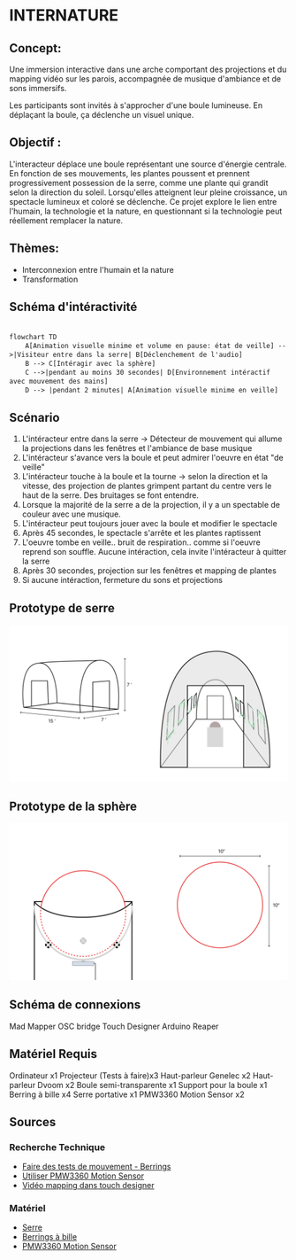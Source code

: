 # INTERNATURE
## Concept: 
Une immersion interactive dans une arche comportant des projections et du mapping vidéo sur les parois, accompagnée de musique d'ambiance et de sons immersifs.
 
Les participants sont invités à s'approcher d'une boule lumineuse. En déplaçant la boule, ça déclenche un visuel unique. 
 
## Objectif : 
L'interacteur déplace une boule représentant une source d'énergie centrale. En fonction de ses mouvements, les plantes poussent et prennent progressivement possession de la serre, comme une plante qui grandit selon la direction du soleil. Lorsqu'elles atteignent leur pleine croissance, un spectacle lumineux et coloré se déclenche. Ce projet explore le lien entre l'humain, la technologie et la nature, en questionnant si la technologie peut réellement remplacer la nature.
 
## Thèmes:
- Interconnexion entre l'humain et la nature
- Transformation

## Schéma d'intéractivité
```mermaid

flowchart TD
    A[Animation visuelle minime et volume en pause: état de veille] -->|Visiteur entre dans la serre| B[Déclenchement de l'audio]
    B --> C[Intéragir avec la sphère]
    C -->|pendant au moins 30 secondes| D[Environnement intéractif avec mouvement des mains] 
    D --> |pendant 2 minutes| A[Animation visuelle minime en veille]

```

## Scénario

1. L'intéracteur entre dans la serre -> Détecteur de mouvement qui allume la projections dans les fenêtres et l'ambiance de base musique
2. L'intéracteur s'avance vers la boule et peut admirer l'oeuvre en état "de veille"
3. L'intéracteur touche à la boule et la tourne -> selon la direction et la vitesse, des projection de plantes grimpent partant du centre vers le haut de la serre. Des bruitages se font entendre.
4. Lorsque la majorité de la serre a de la projection, il y a un spectable de couleur avec une musique.
5. L'intéracteur peut toujours jouer avec la boule et modifier le spectacle
6. Après 45 secondes, le spectacle s'arrête et les plantes raptissent 
7. L'oeuvre tombe en veille.. bruit de respiration.. comme si l'oeuvre reprend son souffle. Aucune intéraction, cela invite l'intéracteur à quitter la serre
8. Après 30 secondes, projection sur les fenêtres et mapping de plantes
9. Si aucune intéraction, fermeture du sons et projections

## Prototype de serre
![Serre Prototype](assets/images/prototype_serre.png)

## Prototype de la sphère
![Serre Prototype](assets/images/prototype.png)

## Schéma de connexions 
Mad Mapper
OSC bridge
Touch Designer
Arduino
Reaper

## Matériel Requis
Ordinateur x1
Projecteur (Tests à faire)x3
Haut-parleur Genelec x2 
Haut-parleur Dvoom x2
Boule semi-transparente x1
Support pour la boule x1
Berring à bille x4
Serre portative x1 
PMW3360 Motion Sensor x2 


## Sources
### Recherche Technique
- [Faire des tests de mouvement - Berrings](https://youtu.be/VbxcjOQlUPA?si=PVR5ewIHE-6zU1Ci&t=27)
- [Utiliser PMW3360 Motion Sensor](https://www.youtube.com/watch?v=CSA7Ih7nAls)
- [Vidéo mapping dans touch designer](https://www.youtube.com/watch?v=mTH7ZB4x47Q)

### Matériel
- [Serre](https://www.amazon.ca/portable-galvanis%C3%A9-sup%C3%A9rieures-diagonaux-enroulables/dp/B0D8KQLJKN/ref=sr_1_3_sspa?crid=2TCDEG8L2V37W&dib=eyJ2IjoiMSJ9.B9dkS9qJ4UP0glIJoNKfQfubm9D9_JpV4kwmr-b9QMy_pFipM3myhuM8AGfqy0UCzOLmRVjzzKrIt6XvA_FCsEVtyxqiWqjRNqZdfcVFX1NGWZkyTCtgESnQjziIa5mWrQCDEeCcg1GblIrf32Z8QpQxs0hifJ8Jx19wUkwSnMlPh8LfF3fSiQl9htVVMUOhGmjbnTmvfn9qJgUujgEZBlOYyN4ZC5I1i2Ur0qT8kC7ZIeOL6UrO_rjYAe__2r-WXkgGeM1Sx5p48_hQJ8Pafxawq2VdRhveNh1WOB4kT-Q.h8swQdtDTEyr1g5o8Cz7PfF4CAVuGXehVrnHWS3JJ-s&dib_tag=se&keywords=walk%2Bin%2Btunnel%2Bgreenhouse&qid=1731963509&sprefix=walk%2Bin%2Btunnel%2Bgre%2Caps%2C62&sr=8-3-spons&sp_csd=d2lkZ2V0TmFtZT1zcF9hdGY&th=1)
- [Berrings à bille](Statics.teams.cdn.office.net/evergreen-assets/safelinks/1/atp-safelinks.html)
- [PMW3360 Motion Sensor](https://lectronz.com/products/pmw3360-motion-sensor)

